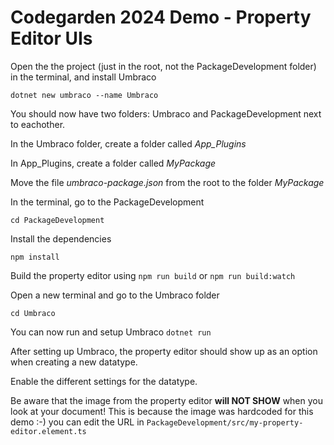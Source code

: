 # Codegarden 2024 Demo - Property Editor UIs

Open the the project (just in the root, not the PackageDevelopment folder) in the terminal, and install Umbraco

```dotnet new umbraco --name Umbraco```

You should now have two folders: Umbraco and PackageDevelopment next to eachother.

In the Umbraco folder, create a folder called _App_Plugins_

In App_Plugins, create a folder called _MyPackage_

Move the file _umbraco-package.json_ from the root to the folder _MyPackage_

In the terminal, go to the PackageDevelopment

```cd PackageDevelopment```

Install the dependencies

```npm install```

Build the property editor using
```npm run build```
or
```npm run build:watch```

Open a new terminal and go to the Umbraco folder

```cd Umbraco```

You can now run and setup Umbraco
```dotnet run```


After setting up Umbraco, the property editor should show up as an option when creating a new datatype.

Enable the different settings for the datatype.

Be aware that the image from the property editor **will NOT SHOW** when you look at your document! This is because the image was hardcoded for this demo :-) you can edit the URL in `PackageDevelopment/src/my-property-editor.element.ts`
